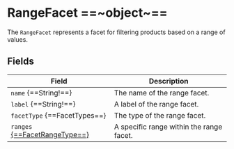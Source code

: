# RangeFacet ==~object~==

The `RangeFacet` represents a facet for filtering products based on a range of values.  

## Fields

| Field                                  	            | Description                                                 	|
|---------------------------------------------------	|-------------------------------------------------------------	|
| `name` {==String!==}                              	| The name of the range facet.                                	|
| `label` {==String!==}                                	| A label of the range facet.                               	|
| `facetType` {==FacetTypes==}                      	| The type of the range facet.                                	|
| `ranges` [{==FacetRangeType==}](FacetRangeType.md)    | A specific range within the range facet.                    	|